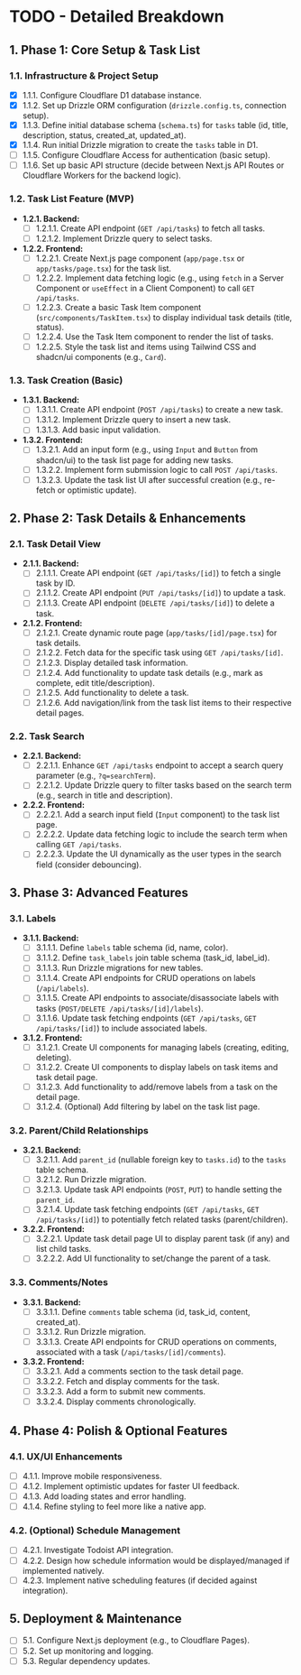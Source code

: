 # TODO - Detailed Breakdown

## 1. Phase 1: Core Setup & Task List

### 1.1. Infrastructure & Project Setup
- [x] 1.1.1. Configure Cloudflare D1 database instance.
- [x] 1.1.2. Set up Drizzle ORM configuration (`drizzle.config.ts`, connection setup).
- [x] 1.1.3. Define initial database schema (`schema.ts`) for `tasks` table (id, title, description, status, created_at, updated_at).
- [x] 1.1.4. Run initial Drizzle migration to create the `tasks` table in D1.
- [ ] 1.1.5. Configure Cloudflare Access for authentication (basic setup).
- [ ] 1.1.6. Set up basic API structure (decide between Next.js API Routes or Cloudflare Workers for the backend logic).

### 1.2. Task List Feature (MVP)
- **1.2.1. Backend:**
  - [ ] 1.2.1.1. Create API endpoint (`GET /api/tasks`) to fetch all tasks.
  - [ ] 1.2.1.2. Implement Drizzle query to select tasks.
- **1.2.2. Frontend:**
  - [ ] 1.2.2.1. Create Next.js page component (`app/page.tsx` or `app/tasks/page.tsx`) for the task list.
  - [ ] 1.2.2.2. Implement data fetching logic (e.g., using `fetch` in a Server Component or `useEffect` in a Client Component) to call `GET /api/tasks`.
  - [ ] 1.2.2.3. Create a basic Task Item component (`src/components/TaskItem.tsx`) to display individual task details (title, status).
  - [ ] 1.2.2.4. Use the Task Item component to render the list of tasks.
  - [ ] 1.2.2.5. Style the task list and items using Tailwind CSS and shadcn/ui components (e.g., `Card`).

### 1.3. Task Creation (Basic)
- **1.3.1. Backend:**
  - [ ] 1.3.1.1. Create API endpoint (`POST /api/tasks`) to create a new task.
  - [ ] 1.3.1.2. Implement Drizzle query to insert a new task.
  - [ ] 1.3.1.3. Add basic input validation.
- **1.3.2. Frontend:**
  - [ ] 1.3.2.1. Add an input form (e.g., using `Input` and `Button` from shadcn/ui) to the task list page for adding new tasks.
  - [ ] 1.3.2.2. Implement form submission logic to call `POST /api/tasks`.
  - [ ] 1.3.2.3. Update the task list UI after successful creation (e.g., re-fetch or optimistic update).

## 2. Phase 2: Task Details & Enhancements

### 2.1. Task Detail View
- **2.1.1. Backend:**
  - [ ] 2.1.1.1. Create API endpoint (`GET /api/tasks/[id]`) to fetch a single task by ID.
  - [ ] 2.1.1.2. Create API endpoint (`PUT /api/tasks/[id]`) to update a task.
  - [ ] 2.1.1.3. Create API endpoint (`DELETE /api/tasks/[id]`) to delete a task.
- **2.1.2. Frontend:**
  - [ ] 2.1.2.1. Create dynamic route page (`app/tasks/[id]/page.tsx`) for task details.
  - [ ] 2.1.2.2. Fetch data for the specific task using `GET /api/tasks/[id]`.
  - [ ] 2.1.2.3. Display detailed task information.
  - [ ] 2.1.2.4. Add functionality to update task details (e.g., mark as complete, edit title/description).
  - [ ] 2.1.2.5. Add functionality to delete a task.
  - [ ] 2.1.2.6. Add navigation/link from the task list items to their respective detail pages.

### 2.2. Task Search
- **2.2.1. Backend:**
  - [ ] 2.2.1.1. Enhance `GET /api/tasks` endpoint to accept a search query parameter (e.g., `?q=searchTerm`).
  - [ ] 2.2.1.2. Update Drizzle query to filter tasks based on the search term (e.g., search in title and description).
- **2.2.2. Frontend:**
  - [ ] 2.2.2.1. Add a search input field (`Input` component) to the task list page.
  - [ ] 2.2.2.2. Update data fetching logic to include the search term when calling `GET /api/tasks`.
  - [ ] 2.2.2.3. Update the UI dynamically as the user types in the search field (consider debouncing).

## 3. Phase 3: Advanced Features

### 3.1. Labels
- **3.1.1. Backend:**
  - [ ] 3.1.1.1. Define `labels` table schema (id, name, color).
  - [ ] 3.1.1.2. Define `task_labels` join table schema (task_id, label_id).
  - [ ] 3.1.1.3. Run Drizzle migrations for new tables.
  - [ ] 3.1.1.4. Create API endpoints for CRUD operations on labels (`/api/labels`).
  - [ ] 3.1.1.5. Create API endpoints to associate/disassociate labels with tasks (`POST/DELETE /api/tasks/[id]/labels`).
  - [ ] 3.1.1.6. Update task fetching endpoints (`GET /api/tasks`, `GET /api/tasks/[id]`) to include associated labels.
- **3.1.2. Frontend:**
  - [ ] 3.1.2.1. Create UI components for managing labels (creating, editing, deleting).
  - [ ] 3.1.2.2. Create UI components to display labels on task items and task detail page.
  - [ ] 3.1.2.3. Add functionality to add/remove labels from a task on the detail page.
  - [ ] 3.1.2.4. (Optional) Add filtering by label on the task list page.

### 3.2. Parent/Child Relationships
- **3.2.1. Backend:**
  - [ ] 3.2.1.1. Add `parent_id` (nullable foreign key to `tasks.id`) to the `tasks` table schema.
  - [ ] 3.2.1.2. Run Drizzle migration.
  - [ ] 3.2.1.3. Update task API endpoints (`POST`, `PUT`) to handle setting the `parent_id`.
  - [ ] 3.2.1.4. Update task fetching endpoints (`GET /api/tasks`, `GET /api/tasks/[id]`) to potentially fetch related tasks (parent/children).
- **3.2.2. Frontend:**
  - [ ] 3.2.2.1. Update task detail page UI to display parent task (if any) and list child tasks.
  - [ ] 3.2.2.2. Add UI functionality to set/change the parent of a task.

### 3.3. Comments/Notes
- **3.3.1. Backend:**
  - [ ] 3.3.1.1. Define `comments` table schema (id, task_id, content, created_at).
  - [ ] 3.3.1.2. Run Drizzle migration.
  - [ ] 3.3.1.3. Create API endpoints for CRUD operations on comments, associated with a task (`/api/tasks/[id]/comments`).
- **3.3.2. Frontend:**
  - [ ] 3.3.2.1. Add a comments section to the task detail page.
  - [ ] 3.3.2.2. Fetch and display comments for the task.
  - [ ] 3.3.2.3. Add a form to submit new comments.
  - [ ] 3.3.2.4. Display comments chronologically.

## 4. Phase 4: Polish & Optional Features

### 4.1. UX/UI Enhancements
- [ ] 4.1.1. Improve mobile responsiveness.
- [ ] 4.1.2. Implement optimistic updates for faster UI feedback.
- [ ] 4.1.3. Add loading states and error handling.
- [ ] 4.1.4. Refine styling to feel more like a native app.

### 4.2. (Optional) Schedule Management
- [ ] 4.2.1. Investigate Todoist API integration.
- [ ] 4.2.2. Design how schedule information would be displayed/managed if implemented natively.
- [ ] 4.2.3. Implement native scheduling features (if decided against integration).

## 5. Deployment & Maintenance
- [ ] 5.1. Configure Next.js deployment (e.g., to Cloudflare Pages).
- [ ] 5.2. Set up monitoring and logging.
- [ ] 5.3. Regular dependency updates.
